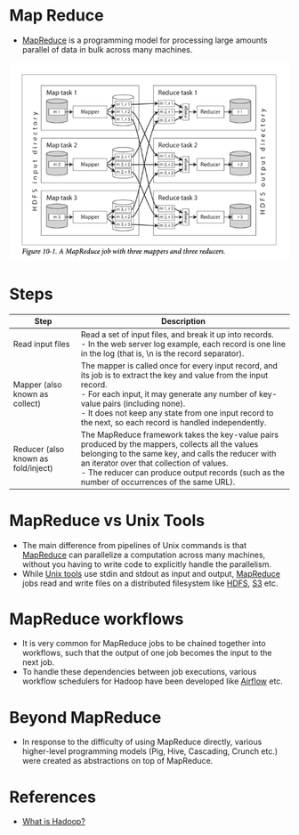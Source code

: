 # Map Reduce
- [MapReduce](https://en.wikipedia.org/wiki/MapReduce) is a programming model for processing large amounts parallel of data in bulk across many machines.

![img.png](assets/map_reduce.png)

# Steps

| Step                                | Description                                                                                                                                                                                                                                                                                                               |
|-------------------------------------|---------------------------------------------------------------------------------------------------------------------------------------------------------------------------------------------------------------------------------------------------------------------------------------------------------------------------|
| Read input files                    | Read a set of input files, and break it up into records. <br/>- In the web server log example, each record is one line in the log (that is, \n is the record separator).                                                                                                                                                  |
| Mapper (also known as collect)      | The mapper is called once for every input record, and its job is to extract the key and value from the input record. <br/>- For each input, it may generate any number of key-value pairs (including none). <br/>- It does not keep any state from one input record to the next, so each record is handled independently. |
| Reducer (also known as fold/inject) | The MapReduce framework takes the key-value pairs produced by the mappers, collects all the values belonging to the same key, and calls the reducer with an iterator over that collection of values. <br/>- The reducer can produce output records (such as the number of occurrences of the same URL).                   |

# MapReduce vs Unix Tools
- The main difference from pipelines of Unix commands is that [MapReduce]() can parallelize a computation across many machines, without you having to write code to explicitly handle the parallelism.
- While [Unix tools](https://dasher.wustl.edu/chem478/software/unix-tools/) use stdin and stdout as input and output, [MapReduce]() jobs read and write files on a distributed filesystem like [HDFS](../../11_FileStorageServicesHDFS/ApacheHDFS.md), [S3](../../2_AWSServices/7_StorageServices/3_ObjectStorageS3/Readme.md) etc.

# MapReduce workflows
- It is very common for MapReduce jobs to be chained together into workflows, such that the output of one job becomes the input to the next job.
- To handle these dependencies between job executions, various workflow schedulers for Hadoop have been developed like [Airflow](../WorkflowSchedulers/ApacheAirflow.md) etc.

# Beyond MapReduce
- In response to the difficulty of using MapReduce directly, various higher-level programming models (Pig, Hive, Cascading, Crunch etc.) were created as abstractions on top of MapReduce.

# References
- [What is Hadoop?](https://aws.amazon.com/emr/details/hadoop/what-is-hadoop/)
